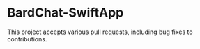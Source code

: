# BardChat-SwiftApp

This project accepts various pull requests, including bug fixes to contributions.

